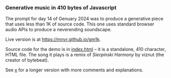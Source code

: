 ### Generative music in 410 bytes of Javascript

The prompt for day 14 of Genuary 2024 was to produce a generative piece that
uses less than 1K of source code. This one uses standard browser audio APIs to
produce a neverending soundscape.

Live version is at https://mnvr.github.io/gm1k.

Source code for the demo is in [index.html](index.html) – it is a standalone,
410 character, HTML file. The song it plays is a remix of _Sierpinski Harmony_
by viznut (the creator of bytebeat).

See [x](x) for a longer version with more comments and explanations.
